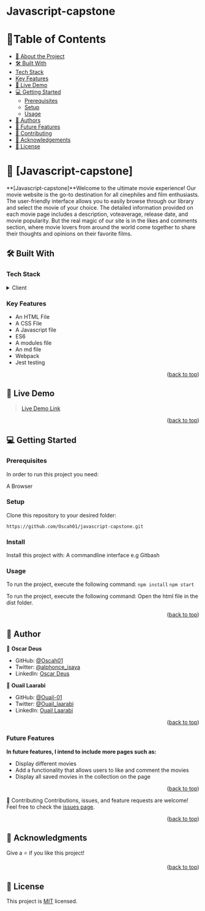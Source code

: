 # Javascript-capstone

<a name="readme-top"></a>

# 📗Table of Contents

- [📖 About the Project](#about-project)
- [🛠 Built With](#built-with)
- [Tech Stack](#tech-stack)
- [Key Features](#key-features)
- [🚀 Live Demo](#live-demo)
- [💻 Getting Started](#getting-started)
  - [Prerequisites](#prerequisites)
  - [Setup](#setup)
  - [Usage](#usage)
- [👥 Authors](#authors)
- [👥 Future Features](#future-features)
- [🤝 Contributing](#contributing)
- [🙏 Acknowledgements](#acknowledgements)
- [📝 License](#license)

<!-- PROJECT DESCRIPTION -->

# 📖 [Javascript-capstone] <a name="about-project"></a>

**[Javascript-capstone]**Welcome to the ultimate movie experience! Our movie website is the go-to destination for all cinephiles and film enthusiasts. The user-friendly interface allows you to easily browse through our library and select the movie of your choice. The detailed information provided on each movie page includes a description, voteaverage, release date, and movie popularity. But the real magic of our site is in the likes and comments section, where movie lovers from around the world come together to share their thoughts and opinions on their favorite films.
## 🛠 Built With <a name="built-with"></a>

### Tech Stack <a name="tech-stack"></a>

<details>
  <summary>Client</summary>
  <ul>
    <li>HTML</li>
    <li>CSS</li>
    <li>JavaScript</li>
  </ul>
</details>

### Key Features <a name="key-features"></a>

- An HTML File
- A CSS File
- A Javascript file
- ES6
- A modules file
- An md file
- Webpack
- Jest testing

<p align="right">(<a href="#readme-top">back to top</a>)</p>

<!-- LIVE DEMO -->

## 🚀 Live Demo <a name="live-demo"></a>

> [Live Demo Link](https://oscah01.github.io/netflixmovies/)

<p align="right">(<a href="#readme-top">back to top</a>)</p>

## 💻 Getting Started <a name="getting-started"></a>

### Prerequisites

In order to run this project you need:

A Browser

### Setup

Clone this repository to your desired folder:

`https://github.com/Oscah01/javascript-capstone.git`

### Install

Install this project with:
A commandline interface e.g Gitbash

### Usage

To run the project, execute the following command:
`npm install`
`npm start`

To run the project, execute the following command:
Open the html file in the dist folder.

<p align="right">(<a href="#readme-top">back to top</a>)</p>

## 👥 Author <a name="authors"></a>

👤 **Oscar Deus**

- GitHub: [@Oscah01](https://github.com/Oscah01https://github.com/Oscah01)
- Twitter: [@alphonce_isaya](https://twitter.com/alphonce_isaya)
- LinkedIn: [Oscar Deus](https://www.linkedin.com/in/oscar-deus-757833210/)

👤 **Ouail Laarabi**

- GitHub: [@Ouail-01](https://github.com/Ouail-01?tab=overview&from=2023-01-01&to=2023-01-02)
- Twitter: [@Ouail_laarabi](https://twitter.com/Ouail_Laarabi)
- LinkedIn: [Ouail Laarabi](https://www.linkedin.com/in/ouail-laarabi-53203b250/)


<p align="right">(<a href="#readme-top">back to top</a>)</p>

### Future Features <a name="future-features"></a>

**In future features, I intend to include more pages such as:**

- Display different movies
- Add a functionality that allows users to like and comment the movies
- Display all saved movies in the collection on the page

<p align="right">(<a href="#readme-top">back to top</a>)</p>

🤝 Contributing
Contributions, issues, and feature requests are welcome!
Feel free to check the [issues page](https://github.com/Oscah01/javascript-capstone/issues).

<p align="right"><p align="right">(<a href="#readme-top"><a href="#readme-top">back to top</a></a>)</p></p>

## 🙏 Acknowledgments <a name="acknowledgements"></a>

Give a ⭐️ if you like this project!

<p align="right">(<a href="#readme-top">back to top</a>)</p>

## 📝 License

This project is [MIT](LICESNSE) licensed.